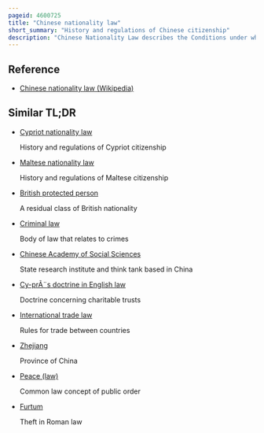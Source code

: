 ```yaml
---
pageid: 4600725
title: "Chinese nationality law"
short_summary: "History and regulations of Chinese citizenship"
description: "Chinese Nationality Law describes the Conditions under which a Person holds the Nationality of the People's Republic of China. The primary Law governing these Requirements is the Nationality Law of the People's Republic of China which came into Force on 10 September 1980."
---
```


## Reference

- [Chinese nationality law (Wikipedia)](https://en.wikipedia.org/?curid=4600725)

## Similar TL;DR

- [Cypriot nationality law](/tldr/en/cypriot-nationality-law)

  History and regulations of Cypriot citizenship

- [Maltese nationality law](/tldr/en/maltese-nationality-law)

  History and regulations of Maltese citizenship

- [British protected person](/tldr/en/british-protected-person)

  A residual class of British nationality

- [Criminal law](/tldr/en/criminal-law)

  Body of law that relates to crimes

- [Chinese Academy of Social Sciences](/tldr/en/chinese-academy-of-social-sciences)

  State research institute and think tank based in China

- [Cy-prÃ¨s doctrine in English law](/tldr/en/cy-pres-doctrine-in-english-law)

  Doctrine concerning charitable trusts

- [International trade law](/tldr/en/international-trade-law)

  Rules for trade between countries

- [Zhejiang](/tldr/en/zhejiang)

  Province of China

- [Peace (law)](/tldr/en/peace-law)

  Common law concept of public order

- [Furtum](/tldr/en/furtum)

  Theft in Roman law
